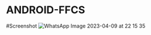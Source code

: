 # ANDROID-FFCS
#Screenshot
![WhatsApp Image 2023-04-09 at 22 15 35](https://user-images.githubusercontent.com/88733861/230785664-576f4d65-c965-43f2-9b13-b9388b321d19.jpg)
